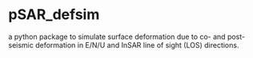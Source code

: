 # pSAR_defsim
a python package to simulate surface deformation due to co- and post-seismic deformation in E/N/U and InSAR line of sight (LOS) directions.
